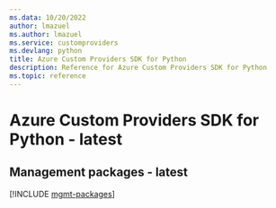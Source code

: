 ```yaml
---
ms.data: 10/20/2022
author: lmazuel
ms.author: lmazuel
ms.service: customproviders
ms.devlang: python
title: Azure Custom Providers SDK for Python
description: Reference for Azure Custom Providers SDK for Python
ms.topic: reference
---
```

# Azure Custom Providers SDK for Python - latest

## Management packages - latest
[!INCLUDE [mgmt-packages](custom-providers-mgmt-index.md)]